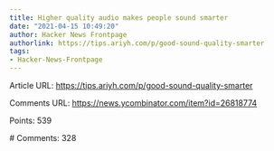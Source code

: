 ```yaml
---
title: Higher quality audio makes people sound smarter
date: "2021-04-15 10:49:20"
author: Hacker News Frontpage
authorlink: https://tips.ariyh.com/p/good-sound-quality-smarter
tags:
- Hacker-News-Frontpage
---
```


<p>Article URL: <a href="https://tips.ariyh.com/p/good-sound-quality-smarter">https://tips.ariyh.com/p/good-sound-quality-smarter</a></p>
<p>Comments URL: <a href="https://news.ycombinator.com/item?id=26818774">https://news.ycombinator.com/item?id=26818774</a></p>
<p>Points: 539</p>
<p># Comments: 328</p>
